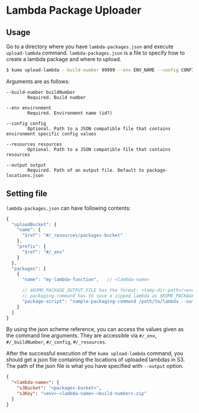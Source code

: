 
# Lambda Package Uploader

## Usage

Go to a directory where you have `lambda-packages.json` and execute `upload-lambda` command.
`lambda-packages.json` is a file to specify how to create a lambda package and where to upload.

```sh
$ kumo upload-lambda --build-number 99999 --env ENV_NAME --config CONFIG_FILE --resources RESOURCES_FILE --output OUTPUT
```

Arguments are as follows:

```
--build-number buildNumber
        Required. Build number

--env environment
        Required. Environment name (id?)

--config config
        Optional. Path to a JSON compatible file that contains environment specific config values

--resources resources
        Optional. Path to a JSON compatible file that contains resources

--output output
        Required. Path of an output file. Default to package-locations.json
```

## Setting file

`lambda-packages.json` can have following contents:

```js
{
  "uploadBucket": {
    "name": {
      "$ref": "#/_resources/packages-bucket"
    },
    "prefix": {
      "$ref": "#/_env"
    }
  },
  "packages": [
    {
      "name": "my-lambda-function",   // <lambda-name>

      // $KUMO_PACKAGE_OUTPUT_FILE has the format: <temp-dir-path>/<env>-<lambda-name>-<build-number>.zip
      // packaging-command has to save a zipped lambda as $KUMO_PACKAGE_OUTPUT_FILE
      "package-script": "sample-packaging-command /path/to/lambda --output $KUMO_PACKAGE_OUTPUT_FILE",
    }
  ]
}
```

By using the json scheme reference, you can access the values given as the command line arguments.
They are accessible via `#/_env`, `#/_buildNumber`, `#/_config`, `#/_resources`.

After the successful execution of the `kumo upload-lambda` command, you should get a json file containing
the locations of uploaded lambdas in S3. The path of the json file is what you have specified with `--output` option.

```json
{
  "<lambda-name>": {
    "s3Bucket": "<packages-bucket>",
    "s3Key": "<env>-<lambda-name>-<build-number>.zip"
  }
}
```
